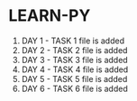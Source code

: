 # LEARN-PY

1. DAY 1 - TASK 1 file is added 
2. DAY 2 - TASK 2 file is added 
3. DAY 3 - TASK 3 file is added
4. DAY 4 - TASK 4 file is added 
5. DAY 5 - TASK 5 file is added 
6. DAY 6 - TASK 6 file is added 
